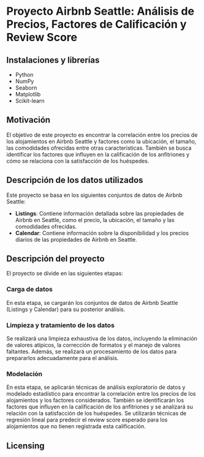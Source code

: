 # Proyecto Airbnb Seattle: Análisis de Precios, Factores de Calificación y Review Score

## Instalaciones y librerías
- Python
- NumPy
- Seaborn
- Matplotlib
- Scikit-learn

## Motivación
El objetivo de este proyecto es encontrar la correlación entre los precios de los alojamientos en Airbnb Seattle y factores como la ubicación, 
el tamaño, las comodidades ofrecidas entre otras caracteristicas. También se busca identificar los factores que influyen en la calificación de los anfitriones y 
cómo se relaciona con la satisfacción de los huéspedes.

## Descripción de los datos utilizados
Este proyecto se basa en los siguientes conjuntos de datos de Airbnb Seattle:
- **Listings**: Contiene información detallada sobre las propiedades de Airbnb en Seattle, como el precio, la ubicación, el tamaño y las comodidades ofrecidas.
- **Calendar**: Contiene información sobre la disponibilidad y los precios diarios de las propiedades de Airbnb en Seattle.

## Descripción del proyecto
El proyecto se divide en las siguientes etapas:

### Carga de datos
En esta etapa, se cargarán los conjuntos de datos de Airbnb Seattle (Listings y Calendar) para su posterior análisis.

### Limpieza y tratamiento de los datos
Se realizará una limpieza exhaustiva de los datos, incluyendo la eliminación de valores atípicos, la corrección de formatos y el manejo de valores faltantes. Además, se realizará un procesamiento de los datos para prepararlos adecuadamente para el análisis.

### Modelación
En esta etapa, se aplicarán técnicas de análisis exploratorio de datos y modelado estadístico para encontrar la correlación entre los precios de los alojamientos y los factores considerados. También se identificarán los factores que influyen en la calificación de los anfitriones y se analizará su relación con la satisfacción de los huéspedes. Se utilizarán técnicas de regresión lineal para predecir el review score esperado para los alojamientos que no tienen registrada esta calificación.

## Licensing


